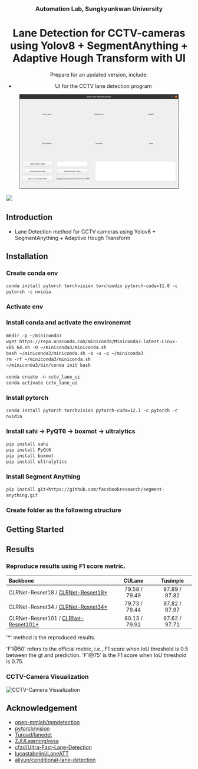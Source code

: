 


<div align="center">

### Automation Lab, Sungkyunkwan University
  
# Lane Detection for CCTV-cameras using Yolov8 + SegmentAnything + Adaptive Hough Transform with UI

Prepare for an updated version, include:

- UI for the CCTV lane detection program

![/UI for the CCTV lane detection program](.github/Lane_CCTV_UI.png)

</div>

![](https://img.shields.io/github/downloads/SKKU-AutoLab-VSW/ETSS-03-LaneDet/total.svg?style=for-the-badge)

## Introduction

- Lane Detection method for CCTV cameras using Yolov8 + SegmentAnything + Adaptive Hough Transform

## Installation

### Create conda env
```Shell
conda install pytorch torchvision torchaudio pytorch-cuda=11.8 -c pytorch -c nvidia
```

### Activate env

### Install conda and activate the environemnt
```Shell
mkdir -p ~/miniconda3
wget https://repo.anaconda.com/miniconda/Miniconda3-latest-Linux-x86_64.sh -O ~/miniconda3/miniconda.sh
bash ~/miniconda3/miniconda.sh -b -u -p ~/miniconda3 
rm -rf ~/miniconda3/miniconda.sh
~/miniconda3/bin/conda init bash

conda create -n cctv_lane_ui
conda activate cctv_lane_ui
```

### Install pytorch

```Shell
conda install pytorch torchvision pytorch-cuda=12.1 -c pytorch -c nvidia
```

### Install sahi -> PyQT6 -> boxmot -> ultralytics
```Shell
pip install sahi
pip install PyQt6
pip install boxmot
pip install ultralytics
```

### Install Segment Anything
```Shell
pip install git+https://github.com/facebookresearch/segment-anything.git
```

### Create folder as the following structure

## Getting Started

<!---
### Training and Evaluate CLRNet using Tusimple and CULane

```Shell
python main.py [configs/path_to_your_config] --gpus [gpu_num]
```
For example, run
```Shell
python main.py configs/clrnet/clr_resnet18_culane.py --gpus 0
```

For testing, run
```Shell
python main.py [configs/path_to_your_config] --[test|validate] --load_from [path_to_your_model] --gpus [gpu_num]
```

For example, run
```Shell
python main.py configs/clrnet/clr_dla34_culane.py --validate --load_from culane_dla34.pth --gpus 0
```


### Prepare CCTV-Camera Dataset

Contact administrator for dataset.

For CCTV-Camera, the folder structure is like this:

```
$CCTV-CameraROOT/Suwon_Initial      # data folders
$CCTV-CameraROOT/Suwon              # data folders
$CCTV-CameraROOT/list               # data lists
```

### Run inference for CCTV-Camera Dataset

Download the "r101_tusimple_ckpt69.pth" weight from [trained-weights]

Then run: 
```Shell
python cctv_infer.py configs/clrnet/clr_resnet101_tusimple_cctv.py --test --load_from r101_tusimple_ckpt69.pth --gpus 0 --view
```
--->

## Results

[trained-weights]: https://drive.google.com/drive/folders/1N3EUMyaFJnCrAWhJkmEpeWx39gCa3Mo_?usp=share_link


### Reproduce results using F1 score metric. 

| Backbone                                                |    CULane     |   Tusimple    |
|:--------------------------------------------------------|:-------------:|:-------------:|
| CLRNet-Resnet18  / [CLRNet-Resnet18*][trained-weights]  | 79.58 / 79.49 | 97.89 / 97.82 |
| CLRNet-Resnet34  / [CLRNet-Resnet34*][trained-weights]  | 79.73 / 79.44 | 97.82 / 97.97 |
| CLRNet-Resnet101 / [CLRNet-Resnet101*][trained-weights] | 80.13 / 79.92 | 97.62 / 97.71 |
'*' method is the reproduced results.

'F1@50' refers to the official metric,
i.e., F1 score when IoU threshold is 0.5 between the gt and prediction. 'F1@75' is the F1 score when IoU threshold is 0.75.

### CCTV-Camera Visualization 
![CCTV-Camera Visualization](.github/vis_img/cctv_dataset_vis_new.png)




##  Acknowledgement
<!--ts-->
* [open-mmlab/mmdetection](https://github.com/open-mmlab/mmdetection)
* [pytorch/vision](https://github.com/pytorch/vision)
* [Turoad/lanedet](https://github.com/Turoad/lanedet)
* [ZJULearning/resa](https://github.com/ZJULearning/resa)
* [cfzd/Ultra-Fast-Lane-Detection](https://github.com/cfzd/Ultra-Fast-Lane-Detection)
* [lucastabelini/LaneATT](https://github.com/lucastabelini/LaneATT)
* [aliyun/conditional-lane-detection](https://github.com/aliyun/conditional-lane-detection)
<!--te-->


